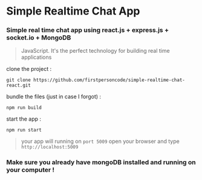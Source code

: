 # Simple Realtime Chat App

### Simple real time chat app using react.js + express.js + socket.io + MongoDB

> JavaScript. It's the perfect technology for building real time applications

clone the project :
```shell
git clone https://github.com/firstpersoncode/simple-realtime-chat-react.git
```
bundle the files (just in case I forgot) :
```shell
npm run build
```
start the app :
```shell
npm run start
```
> your app will running on ```port 5009```
  open your browser and type ```http://localhost:5009```

### Make sure you already have mongoDB installed and running on your computer !
